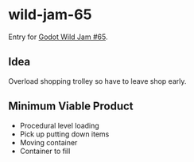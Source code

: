 # wild-jam-65
Entry for [Godot Wild Jam #65](https://itch.io/jam/godot-wild-jam-65).

## Idea

Overload shopping trolley so have to leave shop early.

## Minimum Viable Product
- Procedural level loading
- Pick up putting down items
- Moving container
- Container to fill

